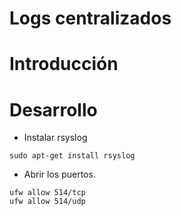 # Logs centralizados

# Introducción

# Desarrollo


- Instalar rsyslog
```
sudo apt-get install rsyslog
```

- Abrir los puertos.

```
ufw allow 514/tcp
ufw allow 514/udp
```



